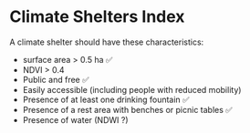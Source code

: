 # Climate Shelters Index
A climate shelter should have these characteristics:
- surface area > 0.5 ha ✅
- NDVI > 0.4
- Public and free ✅
- Easily accessible (including people with reduced mobility)
- Presence of at least one drinking fountain ✅
- Presence of a rest area with benches or picnic tables ✅
- Presence of water (NDWI ?)
